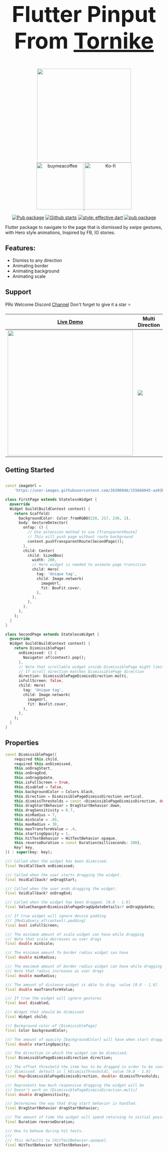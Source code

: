 <div align="center">
  <h1 align="center" style="font-size: 70px;">Flutter Pinput From <a href="https://www.linkedin.com/in/thornike/" target="_blank">Tornike</a> </h1>

<!--  Donations -->
 <a href="https://ko-fi.com/flutterman">
  <img width="300" src="https://user-images.githubusercontent.com/26390946/161375567-9e14cd0e-1675-4896-a576-a449b0bcd293.png">
 </a>
 <div align="center">
   <a href="https://www.buymeacoffee.com/fman">
    <img width="150" alt="buymeacoffee" src="https://user-images.githubusercontent.com/26390946/161375563-69c634fd-89d2-45ac-addd-931b03996b34.png">
  </a>
   <a href="https://ko-fi.com/flutterman">
    <img width="150" alt="Ko-fi" src="https://user-images.githubusercontent.com/26390946/161375565-e7d64410-bbcf-4a28-896b-7514e106478e.png">
  </a>
 </div>
<!--  Donations -->

[![Pub package](https://img.shields.io/pub/v/dismissible_page.svg)](https://pub.dev/packages/dismissible_page)
[![Github starts](https://img.shields.io/github/stars/tkko/flutter_dismissible_page.svg?style=flat&logo=github&colorB=deeppink&label=stars)](https://github.com/tkko/flutter_dismissible_page)
[![style: effective dart](https://img.shields.io/badge/style-effective_dart-40c4ff.svg)](https://github.com/tenhobi/effective_dart)
[![pub package](https://img.shields.io/badge/license-MIT-purple.svg)](https://opensource.org/licenses/MIT)

</div>

Flutter package to navigate to the page that is dismissed by swipe gestures, with Hero style animations,
Inspired by FB, IG stories.

## Features:

- Dismiss to any direction
- Animating border
- Animating background
- Animating scale

## Support

PRs Welcome Discord [Channel](https://rebrand.ly/qwc3s0d)
Don't forget to give it a star ⭐

| [Live Demo](https://rebrand.ly/gw8nktq) | Multi Direction | Vertical |
|--|--|--|
| <a href="https://rebrand.ly/gw8nktq"><img width="400" src="https://user-images.githubusercontent.com/26390946/156333539-29aefaf2-5f42-4414-8d8c-1ecbae40c377.png" /><a/> | <img src="https://user-images.githubusercontent.com/26390946/161377483-78e5dbaf-678f-4381-a393-52af8180bbcb.gif" /> | <img src="https://user-images.githubusercontent.com/26390946/156391449-a9235d05-bc87-4f51-8a5d-50c44fd0c582.gif"/> |

## Getting Started

```dart

const imageUrl =
    'https://user-images.githubusercontent.com/26390946/155666045-aa93bf48-f8e7-407c-bb19-bc247d9e12bd.png';

class FirstPage extends StatelessWidget {
  @override
  Widget build(BuildContext context) {
    return Scaffold(
      backgroundColor: Color.fromRGBO(228, 217, 236, 1),
      body: GestureDetector(
        onTap: () {
          // Use extension method to use [TransparentRoute]
          // This will push page without route background
          context.pushTransparentRoute(SecondPage());
        },
        child: Center(
          child: SizedBox(
            width: 200,
            // Hero widget is needed to animate page transition
            child: Hero(
              tag: 'Unique tag',
              child: Image.network(
                imageUrl,
                fit: BoxFit.cover,
              ),
            ),
          ),
        ),
      ),
    );
  }
}

class SecondPage extends StatelessWidget {
  @override
  Widget build(BuildContext context) {
    return DismissiblePage(
      onDismissed: () {
        Navigator.of(context).pop();
      },
      // Note that scrollable widget inside DismissiblePage might limit the functionality
      // If scroll direction matches DismissiblePage direction
      direction: DismissiblePageDismissDirection.multi,
      isFullScreen: false,
      child: Hero(
        tag: 'Unique tag',
        child: Image.network(
          imageUrl,
          fit: BoxFit.cover,
        ),
      ),
    );
  }
}
```

## Properties

``` dart
const DismissiblePage({
    required this.child,
    required this.onDismissed,
    this.onDragStart,
    this.onDragEnd,
    this.onDragUpdate,
    this.isFullScreen = true,
    this.disabled = false,
    this.backgroundColor = Colors.black,
    this.direction = DismissiblePageDismissDirection.vertical,
    this.dismissThresholds = const <DismissiblePageDismissDirection, double>{},
    this.dragStartBehavior = DragStartBehavior.down,
    this.dragSensitivity = 0.7,
    this.minRadius = 7,
    this.minScale = .85,
    this.maxRadius = 30,
    this.maxTransformValue = .4,
    this.startingOpacity = 1,
    this.hitTestBehavior = HitTestBehavior.opaque,
    this.reverseDuration = const Duration(milliseconds: 200),
    Key? key,
}) : super(key: key);

/// Called when the widget has been dismissed.
final VoidCallback onDismissed;

/// Called when the user starts dragging the widget.
final VoidCallback? onDragStart;

/// Called when the user ends dragging the widget.
final VoidCallback? onDragEnd;

/// Called when the widget has been dragged. [0.0 - 1.0]
final ValueChanged<DismissiblePageDragUpdateDetails>? onDragUpdate;

/// If true widget will ignore device padding
/// [MediaQuery.of(context).padding]
final bool isFullScreen;

/// The minimum amount of scale widget can have while dragging
/// Note that scale decreases as user drags
final double minScale;

/// The minimum amount fo border radius widget can have
final double minRadius;

/// The maximum amount of border radius widget can have while dragging
/// Note that radius increases as user drags
final double maxRadius;

/// The amount of distance widget is able to drag. value [0.0 - 1.0]
final double maxTransformValue;

/// If true the widget will ignore gestures
final bool disabled;

/// Widget that should be dismissed
final Widget child;

/// Background color of [DismissiblePage]
final Color backgroundColor;

/// The amount of opacity [backgroundColor] will have when start dragging the widget.
final double startingOpacity;

/// The direction in which the widget can be dismissed.
final DismissiblePageDismissDirection direction;

/// The offset threshold the item has to be dragged in order to be considered
/// dismissed. default is [_kDismissThreshold], value [0.0 - 1.0]
final Map<DismissiblePageDismissDirection, double> dismissThresholds;

/// Represents how much responsive dragging the widget will be
/// Doesn't work on [DismissiblePageDismissDirection.multi]
final double dragSensitivity;

/// Determines the way that drag start behavior is handled.
final DragStartBehavior dragStartBehavior;

/// The amount of time the widget will spend returning to initial position if widget is not dismissed after drag
final Duration reverseDuration;

/// How to behave during hit tests.
///
/// This defaults to [HitTestBehavior.opaque].
final HitTestBehavior hitTestBehavior;
```


